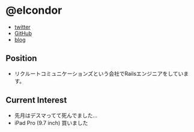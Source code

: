 @elcondor
====

- [twitter](https://twitter.com/elcondor)
- [GitHub](https://github.com/condor)
- [blog](http://blog.el-condor.net/)

Position
----

- リクルートコミュニケーションズという会社でRailsエンジニアをしています。

Current Interest
----

- 先月はデスマってて死んでました...
- iPad Pro (9.7 inch) 買いました
